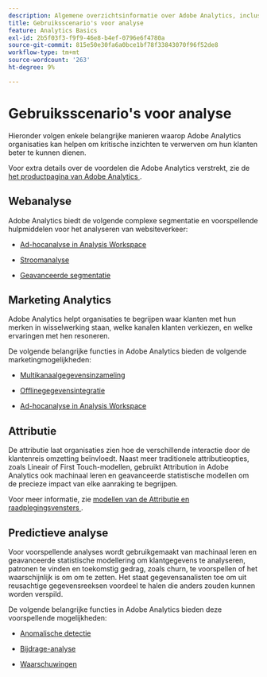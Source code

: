 ```yaml
---
description: Algemene overzichtsinformatie over Adobe Analytics, inclusief informatie over de interface van Analytics en om aan de slag te gaan voor beheerders, analisten, gebruikers en ontwikkelaars.
title: Gebruiksscenario's voor analyse
feature: Analytics Basics
exl-id: 2b5f03f3-f9f9-46e8-b4ef-0796e6f4780a
source-git-commit: 815e50e30fa6a0bce1bf78f33843070f96f52de8
workflow-type: tm+mt
source-wordcount: '263'
ht-degree: 9%

---
```


# Gebruiksscenario&#39;s voor analyse

Hieronder volgen enkele belangrijke manieren waarop Adobe Analytics organisaties kan helpen om kritische inzichten te verwerven om hun klanten beter te kunnen dienen.

Voor extra details over de voordelen die Adobe Analytics verstrekt, zie de [ het productpagina van Adobe Analytics ](https://business.adobe.com/products/analytics/adobe-analytics.html).

## Webanalyse

Adobe Analytics biedt de volgende complexe segmentatie en voorspellende hulpmiddelen voor het analyseren van websiteverkeer:

* [Ad-hocanalyse in Analysis Workspace](/help/analyze/analysis-workspace/home.md)

* [Stroomanalyse](/help/analyze/analysis-workspace/visualizations/c-flow/flow.md)

* [ Geavanceerde segmentatie ](https://experienceleague.adobe.com/docs/analytics/components/segmentation/seg-home.html)


## Marketing Analytics

Adobe Analytics helpt organisaties te begrijpen waar klanten met hun merken in wisselwerking staan, welke kanalen klanten verkiezen, en welke ervaringen met hen resoneren.

De volgende belangrijke functies in Adobe Analytics bieden de volgende marketingmogelijkheden:

* [ Multikanaalgegevensinzameling ](https://experienceleague.adobe.com/docs/analytics/analyze/reports-analytics/reporting-interface/overview-data-collection.html)

* [ Offlinegegevensintegratie ](https://experienceleague.adobe.com/docs/analytics/import/data-sources/overview.html)

* [Ad-hocanalyse in Analysis Workspace](/help/analyze/analysis-workspace/home.md)

## Attributie

De attributie laat organisaties zien hoe de verschillende interactie door de klantenreis omzetting beïnvloedt. Naast meer traditionele attributieopties, zoals Lineair of First Touch-modellen, gebruikt Attribution in Adobe Analytics ook machinaal leren en geavanceerde statistische modellen om de precieze impact van elke aanraking te begrijpen.

Voor meer informatie, zie [ modellen van de Attributie en raadplegingsvensters ](/help/analyze/analysis-workspace/attribution/models.md).

## Predictieve analyse

Voor voorspellende analyses wordt gebruikgemaakt van machinaal leren en geavanceerde statistische modellering om klantgegevens te analyseren, patronen te vinden en toekomstig gedrag, zoals churn, te voorspellen of het waarschijnlijk is om om te zetten. Het staat gegevensanalisten toe om uit reusachtige gegevensreeksen voordeel te halen die anders zouden kunnen worden verspild.

De volgende belangrijke functies in Adobe Analytics bieden deze voorspellende mogelijkheden:

* [Anomalische detectie](/help/analyze/analysis-workspace/c-anomaly-detection/anomaly-detection.md)

* [Bijdrage-analyse](/help/analyze/analysis-workspace/c-anomaly-detection/run-contribution-analysis.md)

* [Waarschuwingen](/help/components/c-alerts/intellligent-alerts.md)
